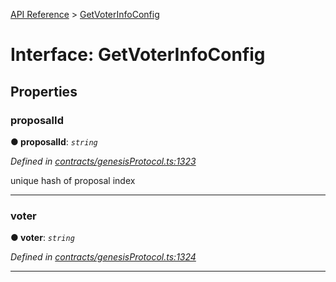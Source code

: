 [API Reference](../README.md) > [GetVoterInfoConfig](../interfaces/GetVoterInfoConfig.md)



# Interface: GetVoterInfoConfig


## Properties
<a id="proposalId"></a>

###  proposalId

**●  proposalId**:  *`string`* 

*Defined in [contracts/genesisProtocol.ts:1323](https://github.com/daostack/arc.js/blob/61e5f90/lib/contracts/genesisProtocol.ts#L1323)*



unique hash of proposal index




___

<a id="voter"></a>

###  voter

**●  voter**:  *`string`* 

*Defined in [contracts/genesisProtocol.ts:1324](https://github.com/daostack/arc.js/blob/61e5f90/lib/contracts/genesisProtocol.ts#L1324)*





___


